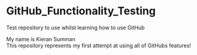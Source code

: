 # GitHub_Functionality_Testing
Test repository to use whilst learning how to use GitHub

My name is Kieran Summan  
This repository represents my first attempt at using all of GitHubs features!
